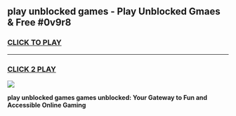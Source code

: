 
## play unblocked games - Play Unblocked Gmaes & Free #0v9r8
<h3>
<a href="https://premium.freeplayer.one?title=play_unblocked_games&ref=01M">CLICK TO PLAY</a></h3>
<hr>

<h3>
<a href="https://premium.freeplayer.one?title=play_unblocked_games&ref=01M">CLICK 2 PLAY</a>
  
</h3>

<a href="https://premium.freeplayer.one?title=play_unblocked_games&ref=01M"><img src="https://clearcache.store/games.png"></a>


**play unblocked games games unblocked: Your Gateway to Fun and Accessible Online Gaming**
